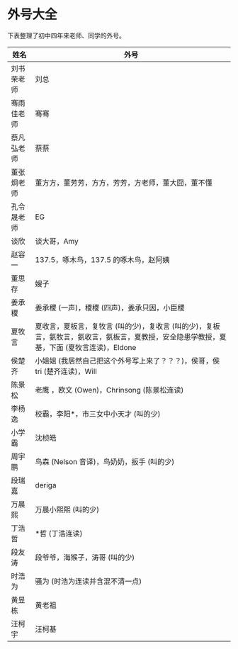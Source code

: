 # 外号大全

下表整理了初中四年来老师、同学的外号。

| 姓名       | 外号                                                         |
| ---------- | ------------------------------------------------------------ |
| 刘书荣老师 | 刘总                                                         |
| 骞雨佳老师 | 骞骞                                                         |
| 蔡凡弘老师 | 蔡蔡                                                         |
| 董张炯老师 | 董方方，董芳芳，方方，芳芳，方老师，董大囧，董不懂                   |
| 孔令晟老师 | EG                                                           |
| 谈欣       | 谈大哥，Amy                                                  |
| 赵容一     | 137.5，啄木鸟，137.5 的啄木鸟，赵阿姨                        |
| 董思存     | 嫂子                                                         |
| 姜承稷     | 姜承稷 (一声)，稷稷 (四声)，姜承只因，小臣稷                         |
| 夏牧言     | 夏收言，夏板言，复牧言 (叫的少)，复收言 (叫的少)，复板言，氨牧言，氨收言，氨板言，夏教授，安全隐患学教授，夏基，下面 (夏牧言连读)，Eldone |
| 侯楚齐     | 小姐姐 (我居然自己把这个外号写上来了？？？)，侯哥，侯 tri (楚齐连读)，Will |
| 陈景松     | 老鹰 ，欧文 (Owen)，Chrinsong (陈景松连读)                           |
| 李杨逸     | 校霸，李阳\*，市三女中小天才 (叫的少)                                 |
| 小学霸     | 沈桢皓                                                       |
| 周宇鹏     | 鸟森 (Nelson 音译)，鸟奶奶，扳手 (叫的少)                           |
| 段瑞嘉     | deriga                                                       |
| 万晨熙     | 万晨小熙熙 (叫的少)                                          |
| 丁浩哲     | \*哲 (丁浩连读)                                              |
| 段友涛     | 段爷爷，海猴子，涛哥 (叫的少)                                   |
| 时浩为     | 骚为 (时浩为连读并含混不清一点)                              |
| 黄昱栋     | 黄老祖                                                       |
| 汪柯宇     | 汪柯基                                                       |
